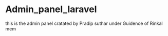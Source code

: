 # Admin_panel_laravel
this is the admin panel cratated by Pradip suthar under Guidence of Rinkal mem 
